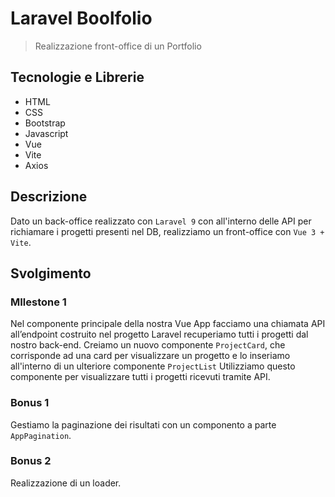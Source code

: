 # Laravel Boolfolio

> Realizzazione front-office di un Portfolio

## Tecnologie e Librerie

- HTML
- CSS
- Bootstrap
- Javascript
- Vue
- Vite
- Axios

## Descrizione

Dato un back-office realizzato con `Laravel 9` con all'interno delle API per richiamare i progetti presenti nel DB, realizziamo un front-office con `Vue 3 + Vite`.

## Svolgimento

### MIlestone 1

Nel componente principale della nostra Vue App facciamo una chiamata API all’endpoint costruito nel progetto Laravel recuperiamo tutti i progetti dal nostro back-end.
Creiamo un nuovo componente `ProjectCard`, che corrisponde ad una card per visualizzare un progetto e lo inseriamo all'interno di un ulteriore componente `ProjectList` Utilizziamo questo componente per visualizzare tutti i progetti ricevuti tramite API.

### Bonus 1

Gestiamo la paginazione dei risultati con un componento a parte `AppPagination`.

### Bonus 2

Realizzazione di un loader.
